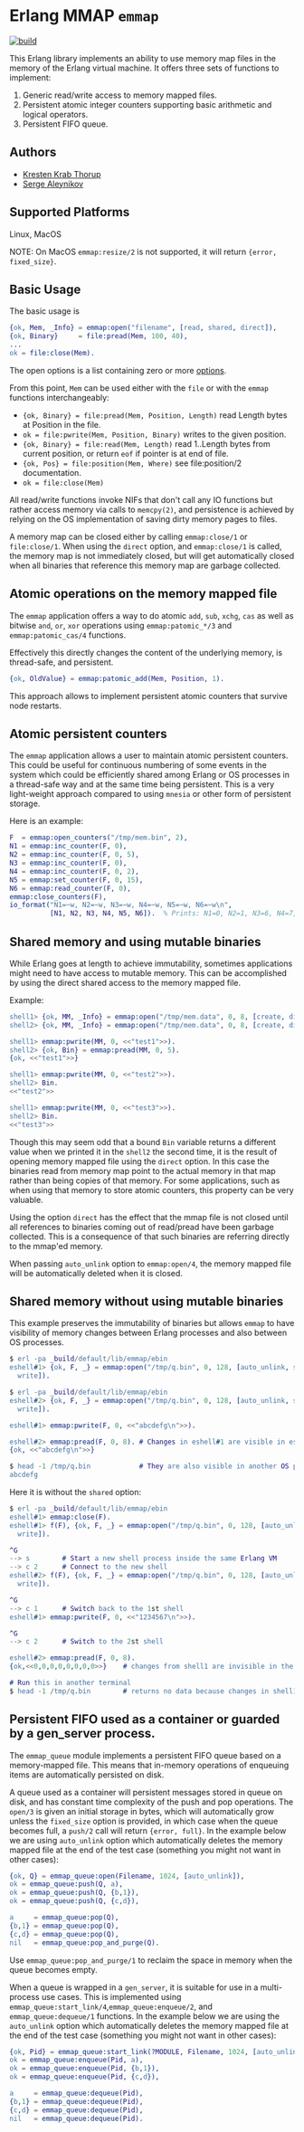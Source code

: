 # Erlang MMAP `emmap`

[![build](https://github.com/saleyn/emmap/actions/workflows/erlang.yml/badge.svg)](https://github.com/saleyn/emmap/actions/workflows/erlang.yml)

This Erlang library implements an ability to use memory map files in the memory of the
Erlang virtual machine.  It offers three sets of functions to implement:

1. Generic read/write access to memory mapped files.
2. Persistent atomic integer counters supporting basic arithmetic and logical operators.
3. Persistent FIFO queue.

## Authors

* [Kresten Krab Thorup](https://github.com/krestenkrab/emmap)
* [Serge Aleynikov](https://github.com/saleyn/emmap)

## Supported Platforms

Linux, MacOS

NOTE: On MacOS `emmap:resize/2` is not supported, it will return `{error, fixed_size}`.

## Basic Usage

The basic usage is
```erlang
{ok, Mem, _Info} = emmap:open("filename", [read, shared, direct]),
{ok, Binary}     = file:pread(Mem, 100, 40),
...
ok = file:close(Mem).
```
The open options is a list containing zero or more [options](https://saleyn.github.io/emmap/emmap.html#type-open_option).

From this point, `Mem` can be used either with the `file` or with the `emmap` functions
interchangeably:

- `{ok, Binary} = file:pread(Mem, Position, Length)` read Length bytes at Position in the file.
- `ok = file:pwrite(Mem, Position, Binary)` writes to the given position. 
- `{ok, Binary} = file:read(Mem, Length)` read 1..Length bytes from current position, or return `eof` if pointer is at end of file.
- `{ok, Pos} = file:position(Mem, Where)` see file:position/2 documentation.
- `ok = file:close(Mem)`

All read/write functions invoke NIFs that don't call any IO functions but rather access memory
via calls to `memcpy(2)`, and persistence is achieved by relying on the OS implementation of
saving dirty memory pages to files.

A memory map can be closed either by calling `emmap:close/1` or `file:close/1`. When using
the `direct` option, and `emmap:close/1` is called, the memory map is not immediately closed,
but will get automatically closed when all binaries that reference this memory map are garbage
collected.

## Atomic operations on the memory mapped file

The `emmap` application offers a way to do atomic `add`, `sub`, `xchg`, `cas` as well as bitwise
`and`, `or`, `xor` operations using `emmap:patomic_*/3` and `emmap:patomic_cas/4` functions.

Effectively this directly changes the content of the underlying memory, is thread-safe, and
persistent.

```erlang
{ok, OldValue} = emmap:patomic_add(Mem, Position, 1).
```
This approach allows to implement persistent atomic counters that survive node restarts.

## Atomic persistent counters

The `emmap` application allows a user to maintain atomic persistent counters.  This could be
useful for continuous numbering of some events in the system which could be efficiently shared
among Erlang or OS processes in a thread-safe way and at the same time being persistent.
This is a very light-weight approach compared to using `mnesia` or other form of persistent
storage.

Here is an example:

```erlang
F  = emmap:open_counters("/tmp/mem.bin", 2),
N1 = emmap:inc_counter(F, 0),
N2 = emmap:inc_counter(F, 0, 5),
N3 = emmap:inc_counter(F, 0),
N4 = emmap:inc_counter(F, 0, 2),
N5 = emmap:set_counter(F, 0, 15),
N6 = emmap:read_counter(F, 0),
emmap:close_counters(F),
io_format("N1=~w, N2=~w, N3=~w, N4=~w, N5=~w, N6=~w\n",
          [N1, N2, N3, N4, N5, N6]).  % Prints: N1=0, N2=1, N3=6, N4=7, N5=9, N6=15
```

## Shared memory and using mutable binaries

While Erlang goes at length to achieve immutability, sometimes applications might need
to have access to mutable memory.  This can be accomplished by using the direct shared
access to the memory mapped file.

Example:

```erlang
shell1> {ok, MM, _Info} = emmap:open("/tmp/mem.data", 0, 8, [create, direct, read, write, shared, nolock]).
shell2> {ok, MM, _Info} = emmap:open("/tmp/mem.data", 0, 8, [create, direct, read, write, shared, nolock]).

shell1> emmap:pwrite(MM, 0, <<"test1">>).
shell2> {ok, Bin} = emmap:pread(MM, 0, 5).
{ok, <<"test1">>}

shell1> emmap:pwrite(MM, 0, <<"test2">>).
shell2> Bin.
<<"test2">>

shell1> emmap:pwrite(MM, 0, <<"test3">>).
shell2> Bin.
<<"test3">>
```
Though this may seem odd that a bound `Bin` variable returns a different value when we printed
it in the `shell2` the second time, it is the result of opening memory mapped file using the
`direct` option.  In this case the binaries read from memory map point to the actual memory
in that map rather than being copies of that memory.  For some applications, such as when
using that memory to store atomic counters, this property can be very valuable.

Using the option `direct` has the effect that the mmap file is not closed until all references
to binaries coming out of read/pread have been garbage collected.  This is a consequence of
that such binaries are referring directly to the mmap'ed memory.

When passing `auto_unlink` option to `emmap:open/4`, the memory mapped file will be
automatically deleted when it is closed.

## Shared memory without using mutable binaries

This example preserves the immutability of binaries but allows `emmap` to have visibility
of memory changes between Erlang processes and also between OS processes.

```erlang
$ erl -pa _build/default/lib/emmap/ebin
eshell#1> {ok, F, _} = emmap:open("/tmp/q.bin", 0, 128, [auto_unlink, shared, create, read,
  write]).

$ erl -pa _build/default/lib/emmap/ebin
eshell#2> {ok, F, _} = emmap:open("/tmp/q.bin", 0, 128, [auto_unlink, shared, create, read,
  write]).

eshell#1> emmap:pwrite(F, 0, <<"abcdefg\n">>).

eshell#2> emmap:pread(F, 0, 8). # Changes in eshell#1 are visible in eshell#2
{ok, <<"abcdefg\n">>}

$ head -1 /tmp/q.bin            # They are also visible in another OS process reading from file
abcdefg
```

Here it is without the `shared` option:
```erlang
$ erl -pa _build/default/lib/emmap/ebin
eshell#1> emmap:close(F).
eshell#1> f(F), {ok, F, _} = emmap:open("/tmp/q.bin", 0, 128, [auto_unlink, create, read,
  write]).

^G
--> s        # Start a new shell process inside the same Erlang VM
--> c 2      # Connect to the new shell
eshell#2> f(F), {ok, F, _} = emmap:open("/tmp/q.bin", 0, 128, [auto_unlink, create, read,
  write]).

^G
--> c 1      # Switch back to the 1st shell
eshell#1> emmap:pwrite(F, 0, <<"1234567\n">>).

^G
--> c 2      # Switch to the 2st shell

eshell#2> emmap:pread(F, 0, 8).
{ok,<<0,0,0,0,0,0,0,0>>}    # changes from shell1 are invisible in the shell2 Erlang process

# Run this in another terminal
$ head -1 /tmp/q.bin        # returns no data because changes in shell1 are invisible
```

## Persistent FIFO used as a container or guarded by a gen_server process.

The `emmap_queue` module implements a persistent FIFO queue based on a memory-mapped file.
This means that in-memory operations of enqueuing items are automatically persisted on disk.

A queue used as a container will persistent messages stored in queue on disk, and has constant
time complexity of the push and pop operations.  The `open/3` is given an initial storage in
bytes, which will automatically grow unless the `fixed_size` option is provided, in which case
when the queue becomes full, a `push/2` call will return `{error, full}`.  In the example below
we are using `auto_unlink` option which automatically deletes the memory mapped file at the end
of the test case (something you might not want in other cases):

```erlang
{ok, Q} = emmap_queue:open(Filename, 1024, [auto_unlink]),
ok = emmap_queue:push(Q, a),
ok = emmap_queue:push(Q, {b,1}),
ok = emmap_queue:push(Q, {c,d}),

a     = emmap_queue:pop(Q),
{b,1} = emmap_queue:pop(Q),
{c,d} = emmap_queue:pop(Q),
nil   = emmap_queue:pop_and_purge(Q).
```

Use `emmap_queue:pop_and_purge/1` to reclaim the space in memory when the queue becomes empty.

When a queue is wrapped in a `gen_server`, it is suitable for use in a multi-process use cases.
This is implemented using `emmap_queue:start_link/4`,`emmap_queue:enqueue/2`, and
`emmap_queue:dequeue/1` functions.  In the example below we are using the `auto_unlink` option
which automatically deletes the memory mapped file at the end of the test case (something you
might not want in other cases):


```erlang
{ok, Pid} = emmap_queue:start_link(?MODULE, Filename, 1024, [auto_unlink]),
ok = emmap_queue:enqueue(Pid, a),
ok = emmap_queue:enqueue(Pid, {b,1}),
ok = emmap_queue:enqueue(Pid, {c,d}),

a     = emmap_queue:dequeue(Pid),
{b,1} = emmap_queue:dequeue(Pid),
{c,d} = emmap_queue:dequeue(Pid),
nil   = emmap_queue:dequeue(Pid).
```
